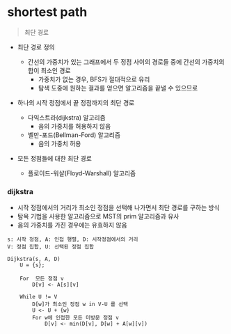 # shortest path

> 최단 경로



- 최단 경로 정의
  - 간선의 가중치가 있는 그래프에서 두 정점 사이의 경로들 중에 간선의 가중치의 합이 최소인 경로
    - 가중치가 없는 경우, BFS가 절대적으로 유리
    - 탐색 도중에 원하는 결과를 얻으면 알고리즘을 끝낼 수 있으므로



- 하나의 시작 정점에서 끝 정점까지의 최단 경로
  - 다익스트라(dijkstra) 알고리즘
    - 음의 가중치를 허용하지 않음
  - 벨만-포드(Bellman-Ford) 알고리즘
    - 음의 가중치 허용



- 모든 정점들에 대한 최단 경로
  - 플로이드-워샬(Floyd-Warshall) 알고리즘



### dijkstra 

- 시작 정점에서의 거리가 최소인 정점을 선택해 나가면서 최단 경로를 구하는 방식
- 탐욕 기법을 사용한 알고리즘으로 MST의 prim 알고리즘과 유사
- 음의 가중치를 가진 경우에는 유효하지 않음

```
s: 시작 정점, A: 인접 행렬, D: 시작정점에서의 거리
V: 정점 집합, U: 선택된 정점 집합

Dijkstra(s, A, D)
	U = {s};
	
	For  모든 정점 v
		D[v] <- A[s][v]
		
	While U != V
		D[w]가 최소인 정점 w in V-U 를 선택
		U <- U + {w}
		For w에 인접한 모든 미방문 정점 v
			D[v] <- min(D[v], D[w] + A[w][v])
```

